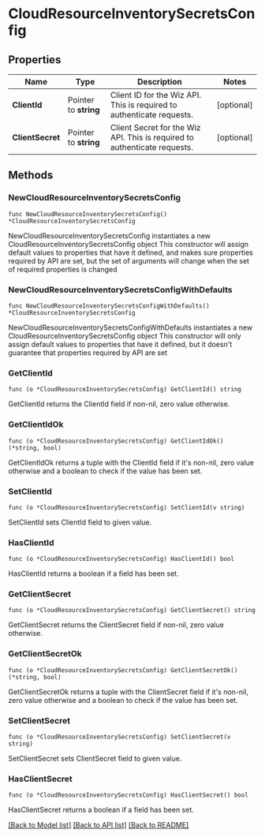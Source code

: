 # CloudResourceInventorySecretsConfig

## Properties

Name | Type | Description | Notes
------------ | ------------- | ------------- | -------------
**ClientId** | Pointer to **string** | Client ID for the Wiz API. This is required to authenticate requests. | [optional] 
**ClientSecret** | Pointer to **string** | Client Secret for the Wiz API. This is required to authenticate requests. | [optional] 

## Methods

### NewCloudResourceInventorySecretsConfig

`func NewCloudResourceInventorySecretsConfig() *CloudResourceInventorySecretsConfig`

NewCloudResourceInventorySecretsConfig instantiates a new CloudResourceInventorySecretsConfig object
This constructor will assign default values to properties that have it defined,
and makes sure properties required by API are set, but the set of arguments
will change when the set of required properties is changed

### NewCloudResourceInventorySecretsConfigWithDefaults

`func NewCloudResourceInventorySecretsConfigWithDefaults() *CloudResourceInventorySecretsConfig`

NewCloudResourceInventorySecretsConfigWithDefaults instantiates a new CloudResourceInventorySecretsConfig object
This constructor will only assign default values to properties that have it defined,
but it doesn't guarantee that properties required by API are set

### GetClientId

`func (o *CloudResourceInventorySecretsConfig) GetClientId() string`

GetClientId returns the ClientId field if non-nil, zero value otherwise.

### GetClientIdOk

`func (o *CloudResourceInventorySecretsConfig) GetClientIdOk() (*string, bool)`

GetClientIdOk returns a tuple with the ClientId field if it's non-nil, zero value otherwise
and a boolean to check if the value has been set.

### SetClientId

`func (o *CloudResourceInventorySecretsConfig) SetClientId(v string)`

SetClientId sets ClientId field to given value.

### HasClientId

`func (o *CloudResourceInventorySecretsConfig) HasClientId() bool`

HasClientId returns a boolean if a field has been set.

### GetClientSecret

`func (o *CloudResourceInventorySecretsConfig) GetClientSecret() string`

GetClientSecret returns the ClientSecret field if non-nil, zero value otherwise.

### GetClientSecretOk

`func (o *CloudResourceInventorySecretsConfig) GetClientSecretOk() (*string, bool)`

GetClientSecretOk returns a tuple with the ClientSecret field if it's non-nil, zero value otherwise
and a boolean to check if the value has been set.

### SetClientSecret

`func (o *CloudResourceInventorySecretsConfig) SetClientSecret(v string)`

SetClientSecret sets ClientSecret field to given value.

### HasClientSecret

`func (o *CloudResourceInventorySecretsConfig) HasClientSecret() bool`

HasClientSecret returns a boolean if a field has been set.


[[Back to Model list]](../README.md#documentation-for-models) [[Back to API list]](../README.md#documentation-for-api-endpoints) [[Back to README]](../README.md)


